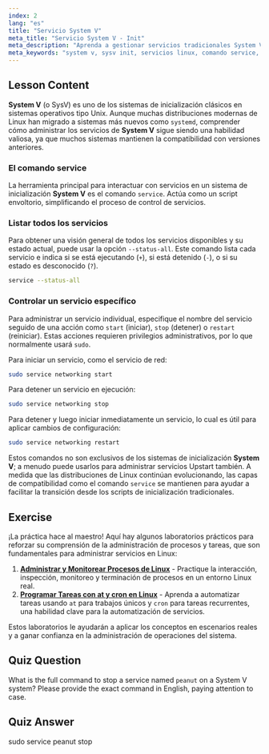 ```yaml
---
index: 2
lang: "es"
title: "Servicio System V"
meta_title: "Servicio System V - Init"
meta_description: "Aprenda a gestionar servicios tradicionales System V (SysV) en Linux. Esta guía cubre el uso del comando `service` para listar, iniciar, detener y reiniciar servicios en un sistema init System V."
meta_keywords: "system v, sysv init, servicios linux, comando service, gestionar servicios linux, iniciar servicio, detener servicio, reiniciar servicio, linux system v"
---
```


## Lesson Content

**System V** (o SysV) es uno de los sistemas de inicialización clásicos en sistemas operativos tipo Unix. Aunque muchas distribuciones modernas de Linux han migrado a sistemas más nuevos como `systemd`, comprender cómo administrar los servicios de **System V** sigue siendo una habilidad valiosa, ya que muchos sistemas mantienen la compatibilidad con versiones anteriores.

### El comando service

La herramienta principal para interactuar con servicios en un sistema de inicialización **System V** es el comando `service`. Actúa como un script envoltorio, simplificando el proceso de control de servicios.

### Listar todos los servicios

Para obtener una visión general de todos los servicios disponibles y su estado actual, puede usar la opción `--status-all`. Este comando lista cada servicio e indica si se está ejecutando (`+`), si está detenido (`-`), o si su estado es desconocido (`?`).

```bash
service --status-all
```

### Controlar un servicio específico

Para administrar un servicio individual, especifique el nombre del servicio seguido de una acción como `start` (iniciar), `stop` (detener) o `restart` (reiniciar). Estas acciones requieren privilegios administrativos, por lo que normalmente usará `sudo`.

Para iniciar un servicio, como el servicio de red:

```bash
sudo service networking start
```

Para detener un servicio en ejecución:

```bash
sudo service networking stop
```

Para detener y luego iniciar inmediatamente un servicio, lo cual es útil para aplicar cambios de configuración:

```bash
sudo service networking restart
```

Estos comandos no son exclusivos de los sistemas de inicialización **System V**; a menudo puede usarlos para administrar servicios Upstart también. A medida que las distribuciones de Linux continúan evolucionando, las capas de compatibilidad como el comando `service` se mantienen para ayudar a facilitar la transición desde los scripts de inicialización tradicionales.

## Exercise

¡La práctica hace al maestro! Aquí hay algunos laboratorios prácticos para reforzar su comprensión de la administración de procesos y tareas, que son fundamentales para administrar servicios en Linux:

1. **[Administrar y Monitorear Procesos de Linux](https://labex.io/es/labs/comptia-manage-and-monitor-linux-processes-590864)** - Practique la interacción, inspección, monitoreo y terminación de procesos en un entorno Linux real.
2. **[Programar Tareas con at y cron en Linux](https://labex.io/es/labs/comptia-schedule-tasks-with-at-and-cron-in-linux-590870)** - Aprenda a automatizar tareas usando `at` para trabajos únicos y `cron` para tareas recurrentes, una habilidad clave para la automatización de servicios.

Estos laboratorios le ayudarán a aplicar los conceptos en escenarios reales y a ganar confianza en la administración de operaciones del sistema.

## Quiz Question

What is the full command to stop a service named `peanut` on a System V system? Please provide the exact command in English, paying attention to case.

## Quiz Answer

sudo service peanut stop

